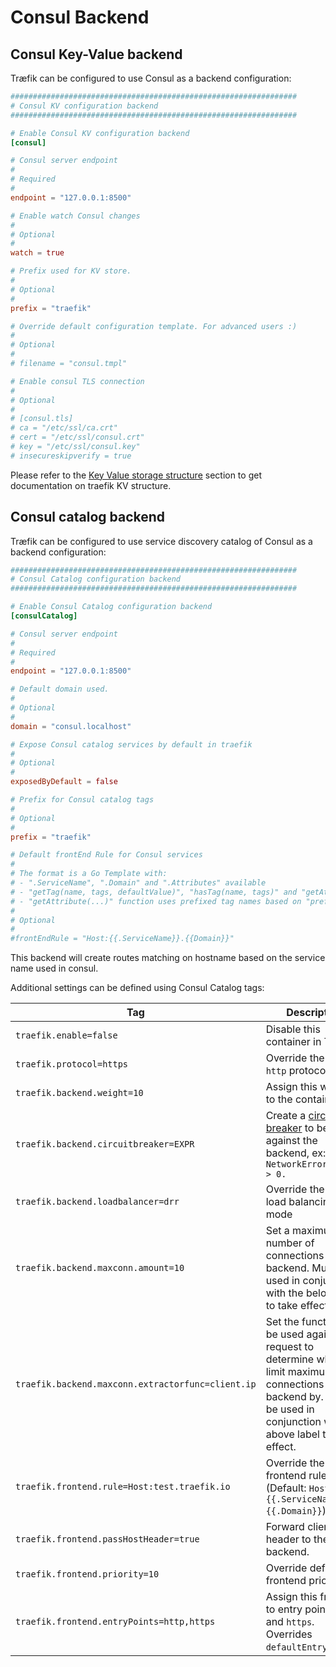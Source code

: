 # Consul Backend

## Consul Key-Value backend

Træfik can be configured to use Consul as a backend configuration:

```toml
################################################################
# Consul KV configuration backend
################################################################

# Enable Consul KV configuration backend
[consul]

# Consul server endpoint
#
# Required
#
endpoint = "127.0.0.1:8500"

# Enable watch Consul changes
#
# Optional
#
watch = true

# Prefix used for KV store.
#
# Optional
#
prefix = "traefik"

# Override default configuration template. For advanced users :)
#
# Optional
#
# filename = "consul.tmpl"

# Enable consul TLS connection
#
# Optional
#
# [consul.tls]
# ca = "/etc/ssl/ca.crt"
# cert = "/etc/ssl/consul.crt"
# key = "/etc/ssl/consul.key"
# insecureskipverify = true
```

Please refer to the [Key Value storage structure](/user-guide/kv-config/#key-value-storage-structure) section to get documentation on traefik KV structure.

## Consul catalog backend

Træfik can be configured to use service discovery catalog of Consul as a backend configuration:

```toml
################################################################
# Consul Catalog configuration backend
################################################################

# Enable Consul Catalog configuration backend
[consulCatalog]

# Consul server endpoint
#
# Required
#
endpoint = "127.0.0.1:8500"

# Default domain used.
#
# Optional
#
domain = "consul.localhost"

# Expose Consul catalog services by default in traefik
#
# Optional
#
exposedByDefault = false

# Prefix for Consul catalog tags
#
# Optional
#
prefix = "traefik"

# Default frontEnd Rule for Consul services
#
# The format is a Go Template with:
# - ".ServiceName", ".Domain" and ".Attributes" available
# - "getTag(name, tags, defaultValue)", "hasTag(name, tags)" and "getAttribute(name, tags, defaultValue)" functions are available
# - "getAttribute(...)" function uses prefixed tag names based on "prefix" value
#
# Optional
#
#frontEndRule = "Host:{{.ServiceName}}.{{Domain}}"
```

This backend will create routes matching on hostname based on the service name used in consul.

Additional settings can be defined using Consul Catalog tags:

| Tag                                               | Description                                                                                                                                                                        |
|---------------------------------------------------|------------------------------------------------------------------------------------------------------------------------------------------------------------------------------------|
| `traefik.enable=false`                            | Disable this container in Træfik                                                                                                                                                   |
| `traefik.protocol=https`                          | Override the default `http` protocol                                                                                                                                               |
| `traefik.backend.weight=10`                       | Assign this weight to the container                                                                                                                                                |
| `traefik.backend.circuitbreaker=EXPR`             | Create a [circuit breaker](/basics/#backends) to be used against the backend, ex: `NetworkErrorRatio() > 0.`                                                                       |
| `traefik.backend.loadbalancer=drr`                | Override the default load balancing mode                                                                                                                                           |
| `traefik.backend.maxconn.amount=10`               | Set a maximum number of connections to the backend. Must be used in conjunction with the below label to take effect.                                                               |
| `traefik.backend.maxconn.extractorfunc=client.ip` | Set the function to be used against the request to determine what to limit maximum connections to the backend by. Must be used in conjunction with the above label to take effect. |
| `traefik.frontend.rule=Host:test.traefik.io`      | Override the default frontend rule (Default: `Host:{{.ServiceName}}.{{.Domain}}`).                                                                                                 |
| `traefik.frontend.passHostHeader=true`            | Forward client `Host` header to the backend.                                                                                                                                       |
| `traefik.frontend.priority=10`                    | Override default frontend priority                                                                                                                                                 |
| `traefik.frontend.entryPoints=http,https`         | Assign this frontend to entry points `http` and `https`. Overrides `defaultEntryPoints`.                                                                                           |
